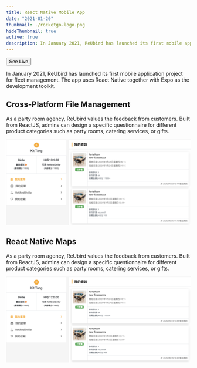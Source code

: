 ```yaml
---
title: React Native Mobile App
date: "2021-01-20"
thumbnail: ./rocketgo-logo.png
hideThumbnail: true
active: true
description: In January 2021, ReUbird has launched its first mobile application project for fleet management. The app uses React Native together with Expo as the development toolkit.
---
```


<div class="kg-card kg-image-card kg-width-wide">

<a href="https://www.reubird.hk/" target="_blank"><button>See Live</button></a>

<p>In January 2021, ReUbird has launched its first mobile application project for fleet management. The app uses React Native together with Expo as the development toolkit.</p>

<h2>Cross-Platform File Management</h2>

<p>As a party room agency, ReUbird values the feedback from customers. Built from ReactJS, admins can design a specific questionnaire for different product categories such as party rooms, catering services, or gifts. </p>

![Internship - ReUbird](./reubird-demo-1.png)

<h2>React Native Maps</h2>

<p>As a party room agency, ReUbird values the feedback from customers. Built from ReactJS, admins can design a specific questionnaire for different product categories such as party rooms, catering services, or gifts. </p>

![Internship - ReUbird](./reubird-demo-1.png)

</div>